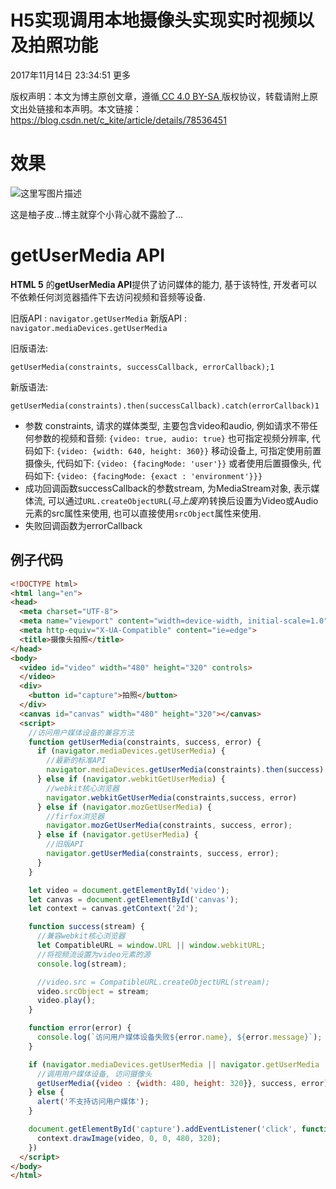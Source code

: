 # H5实现调用本地摄像头实现实时视频以及拍照功能

2017年11月14日 23:34:51  更多



版权声明：本文为博主原创文章，遵循[ CC 4.0 BY-SA ](http://creativecommons.org/licenses/by-sa/4.0/)版权协议，转载请附上原文出处链接和本声明。本文链接：https://blog.csdn.net/c_kite/article/details/78536451

# 效果

![这里写图片描述](https://img-blog.csdn.net/20171114233328315?watermark/2/text/aHR0cDovL2Jsb2cuY3Nkbi5uZXQvY19raXRl/font/5a6L5L2T/fontsize/400/fill/I0JBQkFCMA==/dissolve/70/gravity/SouthEast)

这是柚子皮…博主就穿个小背心就不露脸了…

# getUserMedia API

**HTML 5** 的**getUserMedia API**提供了访问媒体的能力, 基于该特性, 开发者可以不依赖任何浏览器插件下去访问视频和音频等设备.

旧版API : `navigator.getUserMedia` 
新版API : `navigator.mediaDevices.getUserMedia`

旧版语法:

```
getUserMedia(constraints, successCallback, errorCallback);1
```

新版语法:

```
getUserMedia(constraints).then(successCallback).catch(errorCallback)1
```

- 参数 constraints, 请求的媒体类型, 主要包含video和audio, 例如请求不带任何参数的视频和音频: `{video: true, audio: true}`
  也可指定视频分辨率, 代码如下: `{video: {width: 640, height: 360}}`
  移动设备上, 可指定使用前置摄像头, 代码如下: `{video: {facingMode: 'user'}}`
  或者使用后置摄像头, 代码如下: `{video: {facingMode: {exact : 'environment'}}}`
- 成功回调函数successCallback的参数stream, 为MediaStream对象, 表示媒体流, 可以通过`URL.createObjectURL`(*马上废弃*)转换后设置为Video或Audio元素的src属性来使用, 也可以直接使用`srcObject`属性来使用.
- 失败回调函数为errorCallback

## 例子代码

```html
<!DOCTYPE html>
<html lang="en">
<head>
  <meta charset="UTF-8">
  <meta name="viewport" content="width=device-width, initial-scale=1.0">
  <meta http-equiv="X-UA-Compatible" content="ie=edge">
  <title>摄像头拍照</title>
</head>
<body>
  <video id="video" width="480" height="320" controls>
  </video>
  <div>
    <button id="capture">拍照</button>
  </div>
  <canvas id="canvas" width="480" height="320"></canvas>
  <script>
    //访问用户媒体设备的兼容方法
    function getUserMedia(constraints, success, error) {
      if (navigator.mediaDevices.getUserMedia) {
        //最新的标准API
        navigator.mediaDevices.getUserMedia(constraints).then(success).catch(error);
      } else if (navigator.webkitGetUserMedia) {
        //webkit核心浏览器
        navigator.webkitGetUserMedia(constraints,success, error)
      } else if (navigator.mozGetUserMedia) {
        //firfox浏览器
        navigator.mozGetUserMedia(constraints, success, error);
      } else if (navigator.getUserMedia) {
        //旧版API
        navigator.getUserMedia(constraints, success, error);
      }
    }

    let video = document.getElementById('video');
    let canvas = document.getElementById('canvas');
    let context = canvas.getContext('2d');

    function success(stream) {
      //兼容webkit核心浏览器
      let CompatibleURL = window.URL || window.webkitURL;
      //将视频流设置为video元素的源
      console.log(stream);

      //video.src = CompatibleURL.createObjectURL(stream);
      video.srcObject = stream;
      video.play();
    }

    function error(error) {
      console.log(`访问用户媒体设备失败${error.name}, ${error.message}`);
    }

    if (navigator.mediaDevices.getUserMedia || navigator.getUserMedia || navigator.webkitGetUserMedia || navigator.mozGetUserMedia) {
      //调用用户媒体设备, 访问摄像头
      getUserMedia({video : {width: 480, height: 320}}, success, error);
    } else {
      alert('不支持访问用户媒体');
    }

    document.getElementById('capture').addEventListener('click', function () {
      context.drawImage(video, 0, 0, 480, 320);      
    })
  </script>
</body>
</html>
```